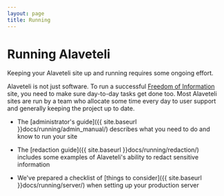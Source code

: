 ```yaml
---
layout: page
title: Running
---
```


# Running Alaveteli


<p class="lead">
  Keeping your Alaveteli site up and running requires some ongoing effort.
</p>

Alaveteli is not just software. To run a successful
<a href="{{ site.baseurl }}docs/glossary/#foi" class="glossary__link">Freedom of Information</a>
site, you need to make sure day-to-day tasks get done too. Most Alaveteli sites
are run by a team who allocate some time every day to user support and generally keeping
the project up to date.

* The [administrator's guide]({{ site.baseurl }}docs/running/admin_manual/) describes
  what you need to do and know to run your site

* The [redaction guide]({{ site.baseurl }}docs/running/redaction/) includes some
  examples of Alaveteli's ability to redact sensitive information

* We've prepared a checklist of
  [things to consider]({{ site.baseurl }}docs/running/server/)
  when setting up your production server



